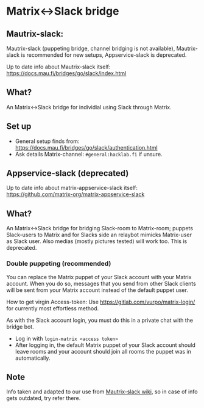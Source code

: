 # Matrix<->Slack bridge

## Mautrix-slack:
Mautrix-slack (puppeting bridge, channel bridging is not available), Mautrix-slack is recommended for new setups, Appservice-slack is deprecated.

Up to date info about Mautrix-slack itself: https://docs.mau.fi/bridges/go/slack/index.html

## What?

An Matrix<->Slack bridge for individial using Slack through Matrix.

## Set up
- General setup finds from: https://docs.mau.fi/bridges/go/slack/authentication.html
- Ask details Matrix-channel: `#general:hacklab.fi` if unsure.

## Appservice-slack (deprecated)
Up to date info about matrix-appservice-slack itself: https://github.com/matrix-org/matrix-appservice-slack

## What?

An Matrix<->Slack bridge for bridging Slack-room to Matrix-room; puppets Slack-users to Matrix and for Slacks side an relaybot mimicks Matrix-user as Slack user. Also medias (mostly pictures tested) will work too. This is deprecated.

### Double puppeting (recommended)

You can replace the Matrix puppet of your Slack account with your Matrix account. When you do so, messages that you send from other Slack clients will be sent from your Matrix account instead of the default puppet user.

How to get virgin Access-token: Use https://gitlab.com/vurpo/matrix-login/ for currently most effortless method.

As with the Slack account login, you must do this in a private chat with the bridge bot.

- Log in with `login-matrix <access token>`
- After logging in, the default Matrix puppet of your Slack account should leave rooms and your account should join all rooms the puppet was in automatically.

## Note

Info taken and adapted to our use from [Mautrix-slack wiki](https://docs.mau.fi/bridges/python/slack/authentication.html), so in case of info gets outdated, try refer there.